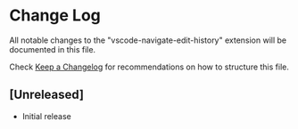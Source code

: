 # Change Log

All notable changes to the "vscode-navigate-edit-history" extension will be documented in this file.

Check [Keep a Changelog](http://keepachangelog.com/) for recommendations on how to structure this file.

## [Unreleased]

- Initial release